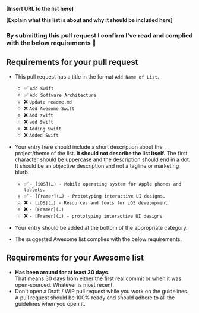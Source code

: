 <!-- Congrats on contributing for awesome-lithuania! 🎉 -->

<!-- Please fill in the below placeholders -->

**[Insert URL to the list here]**

**[Explain what this list is about and why it should be included here]**

### By submitting this pull request I confirm I've read and complied with the below requirements 🖖

## Requirements for your pull request

- This pull request has a title in the format `Add Name of List`.

  - ✅ `Add Swift`
  - ✅ `Add Software Architecture`
  - ❌ `Update readme.md`
  - ❌ `Add Awesome Swift`
  - ❌ `Add swift`
  - ❌ `add Swift`
  - ❌ `Adding Swift`
  - ❌ `Added Swift`

- Your entry here should include a short description about the project/theme of the list. **It should not describe the list itself.** The first character should be uppercase and the description should end in a dot. It should be an objective description and not a tagline or marketing blurb.

  - ✅ `- [iOS](…) - Mobile operating system for Apple phones and tablets.`
  - ✅ `- [Framer](…) - Prototyping interactive UI designs.`
  - ❌ `- [iOS](…) - Resources and tools for iOS development.`
  - ❌ `- [Framer](…)`
  - ❌ `- [Framer](…) - prototyping interactive UI designs`

- Your entry should be added at the bottom of the appropriate category.
- The suggested Awesome list complies with the below requirements.

## Requirements for your Awesome list

- **Has been around for at least 30 days.**<br>That means 30 days from either the first real commit or when it was open-sourced. Whatever is most recent.
- Don't open a Draft / WIP pull request while you work on the guidelines. A pull request should be 100% ready and should adhere to all the guidelines when you open it.
